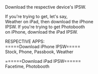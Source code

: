 Download the respective device's IPSW.


If you're trying to get, let's say,\
Weather on iPad, then download the iPhone\
IPSW. If you're trying to get Photobooth\
on iPhone, download the iPad IPSW.


RESPECTIVE APPS:\
=====Download iPhone IPSW=====\
Stock, Phone, Passbook, Weather

======Download iPad IPSW======\
Facetime, Photobooth
